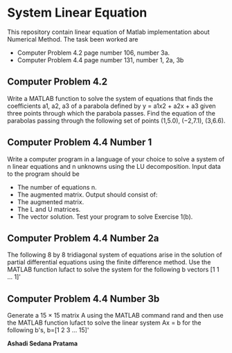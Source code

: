 # System Linear Equation
This repository contain linear equation of Matlab implementation about Numerical Method.
The task been worked are
  - Computer Problem 4.2 page number 106, number 3a.
  - Computer Problem 4.4 page number 131, number 1, 2a, 3b
  
## Computer Problem 4.2
Write a MATLAB function to solve the system of equations that finds the coefficients a1, a2, a3 of a parabola defined by y = a1x2 + a2x + a3 given three points through which the parabola passes. Find the equation of the parabolas passing through the following set of points (1,5.0), (−2,7.1), (3,6.6).
## Computer Problem 4.4 Number 1
Write a computer program in a language of your choice to solve a system of n linear equations and n unknowns using the LU decomposition.
Input data to the program should be
- The number of equations n.
- The augmented matrix.
Output should consist of:
- The augmented matrix.
- The L and U matrices.
- The vector solution.
Test your program to solve Exercise 1(b).

## Computer Problem 4.4 Number 2a
The following 8 by 8 tridiagonal system of equations arise in the solution of partial differential equations using the finite difference method. Use the MATLAB function lufact to solve the system for the following b vectors [1 1 ... 1]'

## Computer Problem 4.4 Number 3b
Generate a 15 × 15 matrix A using the MATLAB command rand and then use the MATLAB function lufact to solve the linear system Ax = b for the following b's, b=[1 2 3 ... 15]'


**Ashadi Sedana Pratama**
